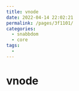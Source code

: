 ```yaml
---
title: vnode
date: 2022-04-14 22:02:21
permalink: /pages/3f1101/
categories:
  - snabbdom
  - core
tags:
  - 
---
```

# vnode